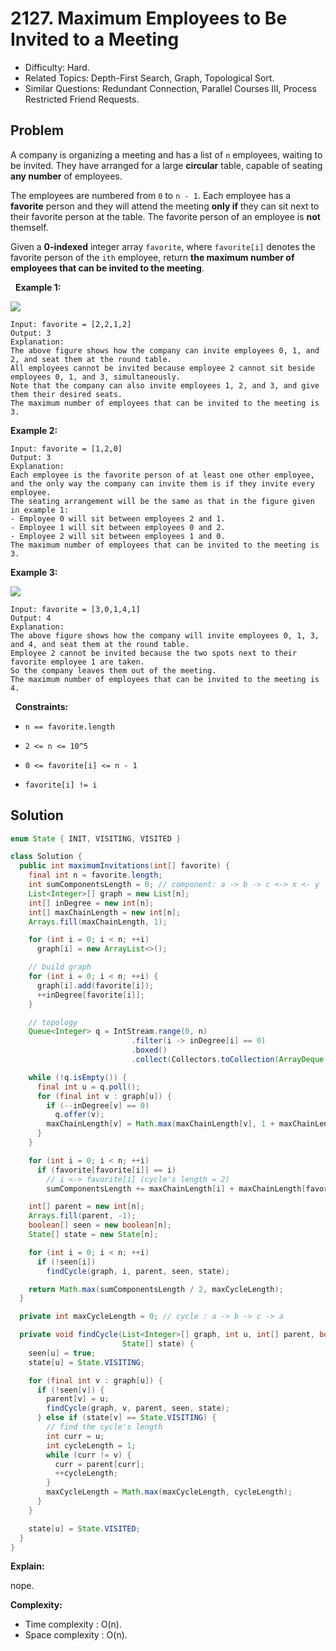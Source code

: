 # 2127. Maximum Employees to Be Invited to a Meeting

- Difficulty: Hard.
- Related Topics: Depth-First Search, Graph, Topological Sort.
- Similar Questions: Redundant Connection, Parallel Courses III, Process Restricted Friend Requests.

## Problem

A company is organizing a meeting and has a list of ```n``` employees, waiting to be invited. They have arranged for a large **circular** table, capable of seating **any number** of employees.

The employees are numbered from ```0``` to ```n - 1```. Each employee has a **favorite** person and they will attend the meeting **only if** they can sit next to their favorite person at the table. The favorite person of an employee is **not** themself.

Given a **0-indexed** integer array ```favorite```, where ```favorite[i]``` denotes the favorite person of the ```ith``` employee, return **the **maximum number of employees** that can be invited to the meeting**.

 
**Example 1:**

![](https://assets.leetcode.com/uploads/2021/12/14/ex1.png)

```
Input: favorite = [2,2,1,2]
Output: 3
Explanation:
The above figure shows how the company can invite employees 0, 1, and 2, and seat them at the round table.
All employees cannot be invited because employee 2 cannot sit beside employees 0, 1, and 3, simultaneously.
Note that the company can also invite employees 1, 2, and 3, and give them their desired seats.
The maximum number of employees that can be invited to the meeting is 3. 
```

**Example 2:**

```
Input: favorite = [1,2,0]
Output: 3
Explanation: 
Each employee is the favorite person of at least one other employee, and the only way the company can invite them is if they invite every employee.
The seating arrangement will be the same as that in the figure given in example 1:
- Employee 0 will sit between employees 2 and 1.
- Employee 1 will sit between employees 0 and 2.
- Employee 2 will sit between employees 1 and 0.
The maximum number of employees that can be invited to the meeting is 3.
```

**Example 3:**

![](https://assets.leetcode.com/uploads/2021/12/14/ex2.png)

```
Input: favorite = [3,0,1,4,1]
Output: 4
Explanation:
The above figure shows how the company will invite employees 0, 1, 3, and 4, and seat them at the round table.
Employee 2 cannot be invited because the two spots next to their favorite employee 1 are taken.
So the company leaves them out of the meeting.
The maximum number of employees that can be invited to the meeting is 4.
```

 
**Constraints:**


	
- ```n == favorite.length```
	
- ```2 <= n <= 10^5```
	
- ```0 <= favorite[i] <= n - 1```
	
- ```favorite[i] != i```



## Solution

```java
enum State { INIT, VISITING, VISITED }

class Solution {
  public int maximumInvitations(int[] favorite) {
    final int n = favorite.length;
    int sumComponentsLength = 0; // component: a -> b -> c <-> x <- y
    List<Integer>[] graph = new List[n];
    int[] inDegree = new int[n];
    int[] maxChainLength = new int[n];
    Arrays.fill(maxChainLength, 1);

    for (int i = 0; i < n; ++i)
      graph[i] = new ArrayList<>();

    // build graph
    for (int i = 0; i < n; ++i) {
      graph[i].add(favorite[i]);
      ++inDegree[favorite[i]];
    }

    // topology
    Queue<Integer> q = IntStream.range(0, n)
                           .filter(i -> inDegree[i] == 0)
                           .boxed()
                           .collect(Collectors.toCollection(ArrayDeque::new));

    while (!q.isEmpty()) {
      final int u = q.poll();
      for (final int v : graph[u]) {
        if (--inDegree[v] == 0)
          q.offer(v);
        maxChainLength[v] = Math.max(maxChainLength[v], 1 + maxChainLength[u]);
      }
    }

    for (int i = 0; i < n; ++i)
      if (favorite[favorite[i]] == i)
        // i <-> favorite[i] (cycle's length = 2)
        sumComponentsLength += maxChainLength[i] + maxChainLength[favorite[i]];

    int[] parent = new int[n];
    Arrays.fill(parent, -1);
    boolean[] seen = new boolean[n];
    State[] state = new State[n];

    for (int i = 0; i < n; ++i)
      if (!seen[i])
        findCycle(graph, i, parent, seen, state);

    return Math.max(sumComponentsLength / 2, maxCycleLength);
  }

  private int maxCycleLength = 0; // cycle : a -> b -> c -> a

  private void findCycle(List<Integer>[] graph, int u, int[] parent, boolean[] seen,
                         State[] state) {
    seen[u] = true;
    state[u] = State.VISITING;

    for (final int v : graph[u]) {
      if (!seen[v]) {
        parent[v] = u;
        findCycle(graph, v, parent, seen, state);
      } else if (state[v] == State.VISITING) {
        // find the cycle's length
        int curr = u;
        int cycleLength = 1;
        while (curr != v) {
          curr = parent[curr];
          ++cycleLength;
        }
        maxCycleLength = Math.max(maxCycleLength, cycleLength);
      }
    }

    state[u] = State.VISITED;
  }
}
```

**Explain:**

nope.

**Complexity:**

* Time complexity : O(n).
* Space complexity : O(n).
